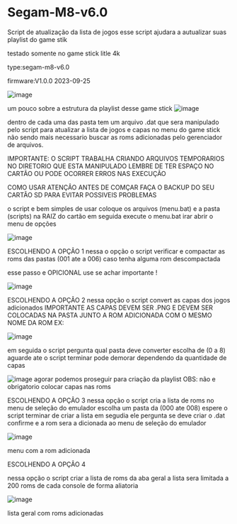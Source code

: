 # Segam-M8-v6.0
Script de atualização da lista de jogos
esse script ajudara a autualizar suas playlist do game stik

testado somente no game stick litle 4k

type:segam-m8-v6.0

firmware:V1.0.0 2023-09-25

![image](https://github.com/user-attachments/assets/9d7f3408-b622-4cda-9641-30fd835a3859)

um pouco sobre a estrutura da playlist desse game stick
![image](https://github.com/user-attachments/assets/c08114af-53dc-474a-855a-a34392aa9614)

dentro de cada uma das pasta tem um arquivo .dat que sera manipulado pelo script para atualizar a lista de jogos e capas no menu do game stick não sendo mais necessario buscar as roms 
adicionadas pelo gerenciador de arquivos.

IMPORTANTE:
O SCRIPT TRABALHA CRIANDO ARQUIVOS TEMPORARIOS NO DIRETORIO QUE ESTA MANIPULADO
LEMBRE DE TER ESPAÇO NO CARTÃO OU PODE OCORRER ERROS NAS EXECUÇÃO

COMO USAR
ATENÇÂO ANTES DE COMÇAR FAÇA O BACKUP DO SEU CARTÂO SD PARA EVITAR POSSIVEIS PROBLEMAS

o script e bem simples de usar coloque os arquivos (menu.bat) e a pasta (scripts) na RAIZ do cartão 
em seguida execute o menu.bat irar abrir o menu de opções

![image](https://github.com/user-attachments/assets/2f9c3d72-e8b8-43e4-a92a-7835faecb13c)

ESCOLHENDO A OPÇÂO 1
nessa o opção o script verificar e compactar as roms das pastas (001 ate a 006)
caso tenha alguma rom descompactada

esse passo e OPICIONAL use se achar importante ! 

![image](https://github.com/user-attachments/assets/bd1f6bc5-bf47-4f00-b5e8-76f01344cc17)

ESCOLHENDO A OPÇÂO 2
nessa opção o script convert as capas dos jogos adicionados
IMPORTANTE AS CAPAS DEVEM SER .PNG E DEVEM SER COLOCADAS NA PASTA JUNTO A ROM ADICIONADA COM O MESMO NOME DA ROM
EX:

![image](https://github.com/user-attachments/assets/ace1b7b3-9241-4e25-aceb-a9a517fccb74)

em seguida o script pergunta qual pasta deve converter escolha de (0 a 8)
aguarde ate o script terminar pode demorar dependendo da quantidade de capas

![image](https://github.com/user-attachments/assets/caa04971-d196-4380-83ce-6bf51ec038a0)
agorar podemos proseguir para criação da playlist
OBS: não e obrigatorio colocar capas nas roms

ESCOLHENDO A OPÇÂO 3
nessa opção o script cria a lista de roms no menu de seleção do emulador
escolha um pasta da (000 ate 008) espere o script terminar de criar a lista
em segudia ele pergunta se deve criar o .dat confirme e a rom sera a dicionada ao menu de seleção do emulador

![image](https://github.com/user-attachments/assets/f3b8466d-841e-493e-a269-ded44d1528da)


menu com a rom adicionada

ESCOLHENDO A OPÇÂO 4

nessa opção o script criar a lista de roms da aba geral a lista sera limitada a 200 roms de cada console de forma aliatoria

![image](https://github.com/user-attachments/assets/e1f5e92a-48d8-46c6-8c70-22688f2ad10a)

lista geral com roms adicionadas






 
